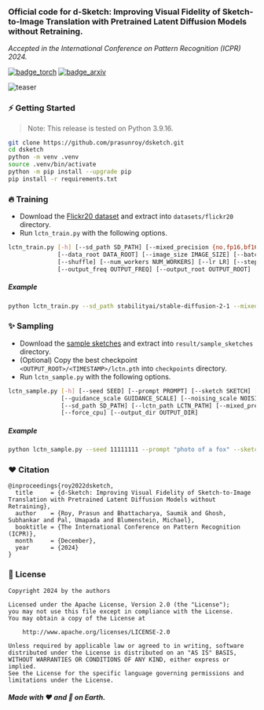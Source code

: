 ### Official code for d-Sketch: Improving Visual Fidelity of Sketch-to-Image Translation with Pretrained Latent Diffusion Models without Retraining.

*Accepted in the International Conference on Pattern Recognition (ICPR) 2024.*

[![badge_torch](https://img.shields.io/badge/made_with-PyTorch_2.0-EE4C2C?style=flat-square&logo=PyTorch)](https://pytorch.org/)
[![badge_arxiv](https://img.shields.io/badge/arXiv-2502.14007-brightgreen?style=flat-square)](https://arxiv.org/abs/2502.14007)

![teaser](https://github.com/user-attachments/assets/42cc1fe5-7c2d-4b66-b4e2-932674357426)

### :zap: Getting Started
> Note: This release is tested on Python 3.9.16.
```bash
git clone https://github.com/prasunroy/dsketch.git
cd dsketch
python -m venv .venv
source .venv/bin/activate
python -m pip install --upgrade pip
pip install -r requirements.txt
```

### :fire: Training
* Download the [Flickr20 dataset](https://drive.google.com/file/d/1ORprRYC2wz3RqI2nyN6YLOA8YmEUhJWK/view) and extract into `datasets/flickr20` directory.
* Run `lctn_train.py` with the following options.
```bash
lctn_train.py [-h] [--sd_path SD_PATH] [--mixed_precision {no,fp16,bf16,fp8}] [--force_cpu]
              [--data_root DATA_ROOT] [--image_size IMAGE_SIZE] [--batch_size BATCH_SIZE]
              [--shuffle] [--num_workers NUM_WORKERS] [--lr LR] [--steps STEPS]
              [--output_freq OUTPUT_FREQ] [--output_root OUTPUT_ROOT]
```
##### Example
```bash
python lctn_train.py --sd_path stabilityai/stable-diffusion-2-1 --mixed_precision fp16 --data_root ./datasets/flickr20/ --image_size 768 --batch_size 4 --shuffle --num_workers 8 --lr 0.001 --steps 50000 --output_freq 100 --output_root ./output/
```

### :sparkles: Sampling
* Download the [sample sketches](https://drive.google.com/file/d/1NvTniC2N9GQ4P3R6rxuVxTQu0B0Sp9uW/view) and extract into `result/sample_sketches` directory.
* (Optional) Copy the best checkpoint `<OUTPUT_ROOT>/<TIMESTAMP>/lctn.pth` into `checkpoints` directory.
* Run `lctn_sample.py` with the following options.
```bash
lctn_sample.py [-h] [--seed SEED] [--prompt PROMPT] [--sketch SKETCH] [--image_size IMAGE_SIZE]
               [--guidance_scale GUIDANCE_SCALE] [--noising_scale NOISING_SCALE] [--steps STEPS]
               [--sd_path SD_PATH] [--lctn_path LCTN_PATH] [--mixed_precision {no,fp16,bf16,fp8}]
               [--force_cpu] [--output_dir OUTPUT_DIR]
```
##### Example
```bash
python lctn_sample.py --seed 11111111 --prompt "photo of a fox" --sketch ./result/sample_sketches/fox.png --image_size 768 --guidance_scale 8.0 --noising_scale 0.8 --steps 50 --sd_path stabilityai/stable-diffusion-2-1 --lctn_path ./checkpoints/lctn_flickr20.pth --mixed_precision fp16 --output_dir ./result/fox/
```

### :heart: Citation
```
@inproceedings{roy2022dsketch,
  title     = {d-Sketch: Improving Visual Fidelity of Sketch-to-Image Translation with Pretrained Latent Diffusion Models without Retraining},
  author    = {Roy, Prasun and Bhattacharya, Saumik and Ghosh, Subhankar and Pal, Umapada and Blumenstein, Michael},
  booktitle = {The International Conference on Pattern Recognition (ICPR)},
  month     = {December},
  year      = {2024}
}
```

### :page_facing_up: License
```
Copyright 2024 by the authors

Licensed under the Apache License, Version 2.0 (the "License");
you may not use this file except in compliance with the License.
You may obtain a copy of the License at

    http://www.apache.org/licenses/LICENSE-2.0

Unless required by applicable law or agreed to in writing, software
distributed under the License is distributed on an "AS IS" BASIS,
WITHOUT WARRANTIES OR CONDITIONS OF ANY KIND, either express or implied.
See the License for the specific language governing permissions and
limitations under the License.
```

##### Made with :heart: and :pizza: on Earth.

